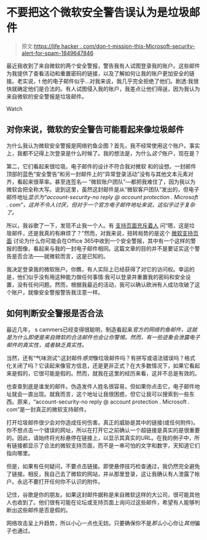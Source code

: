 # 不要把这个微软安全警告误认为是垃圾邮件

> 原文:[https://life hacker . com/don-t-mission-this-Microsoft-security-alert-for-spam-1849647846](https://lifehacker.com/don-t-mistake-this-microsoft-security-alert-for-spam-1849647846)

最近我收到了来自微软的两个安全警报，警告我有人试图登录我的账户。这些邮件为我提供了查看活动和重置密码的链接，以及了解如何让我的账户更加安全的链接。老实说，t 他的电子邮件似乎...对我来说，我几乎完全拒绝了他们。剧透:我很快就确定他们是合法的。有人试图侵入我的账户，我差点让他们得逞，因为我认为来自微软的安全警报是垃圾邮件。

Watch

## 对你来说，微软的安全警告可能看起来像垃圾邮件

为什么我认为微软安全警报是网络钓鱼企图？首先，我不经常使用这个账户。事实上，我都不记得上次登录是什么时候了。我的想法是，为什么*这个*账户，现在是？

第二，它们看起来很垃圾。电子邮件的设计不符合我对微软 和的设想。一封邮件顶部的蓝色“安全警告”和另一封邮件上的“异常登录活动”没有与其他文本元素对齐，看起来很草率。甚至连签名— “微软账户团队”—都把我难住了，因为我以为微软会把全称大写。说到这里，虽然这封邮件是从“微软客户团队”发出的，但电子邮件地址*显示为“account-security-no reply @ account protection . Microsoft . com”，这并不令人讨厌，但对于一个官方电子邮件地址来说，这似乎过于复杂了。*

所以，我谷歌了一下，发现不止我一个人。有 [支持页面充斥着人](https://answers.microsoft.com/en-us/outlook_com/forum/all/microsoft-account-security-alert-spam/bc03602b-dbb7-4a4a-abcd-116d235979ed) 问“嗯，这是垃圾邮件，还是我真的有麻烦了？”然而，对我来说，扭转局势的是这个 [微软支持页面](https://learn.microsoft.com/en-us/microsoft-365/troubleshoot/o365-security/account-security-alert-email) 讨论为什么你可能会在Office 365中收到一个安全警报，其中有一个这样的警报的图像，看起来与我的一封电子邮件相同。这篇文章的目的并不是要证实这个警告是否合法——就微软而言，这是已知的。

我决定登录我的微软账户。你瞧，有人实际上已经获得了对它的访问权。幸运的是，他们似乎没有用这种能力做任何事情:我可以登录并重置我的密码和安全设置，没有任何问题。然而，根据我最近的活动，我可以确认欧洲有人成功攻破了这个账户，就像安全警报警告我注意一样。

## 如何判断安全警报是否合法

最近几年， s cammers已经变得很聪明，制造看起来*官方的网络钓鱼邮件，这就是为什么即使是来自微软的合法邮件也会让你警惕。然而，有一些迹象会泄露电子邮件的真实性，或者缺乏真实性。*

当然，还有“气味测试”:这封邮件*感觉*像垃圾邮件吗？有拼写或语法错误吗？格式化关闭了吗？它读起来像官方信息，还是更非正式？在大多数情况下，如果它看起来是假的，它很可能是假的。然而，就我在这里的经历来看，这并不总是有效的。

也查查到底是谁发的邮件。伪造发件人姓名很容易，但如果你点击它，电子邮件地址就会一直出现。就我而言，这个地址让我很困惑，但它让我可以搜索到一些东西。原来，“account-security-no reply @ account protection . Microsoft . com”是一封真正的微软支持邮件。

打开垃圾邮件很少会对你造成任何伤害。真正的威胁是其中的链接(或任何附件)。你不想点击一个错误的网址，所以在打开它之前确认一个超链接是真实的是很重要的。因此，请始终将光标悬停在链接上，以显示其真实的URL。在我的例子中，所有链接都显示了合法的微软支持页面，而不是一串可怕的文字和数字，天知道它们指向哪里。

但是，如果有任何疑问，不要点击链接。即使悬停技巧检查通过，我仍然完全避免了链接。相反，我自己去了微软的网站，并从那里登录，这让我确认有人泄露了帐户。永远不要打开任何你不认识的附件。

记住，谷歌是你的朋友。如果这封邮件据称是来自微软这样的大公司，很可能其他人也收到了。他们很有可能在论坛或支持页面上询问过这些邮件，希望有人能够判断出这些邮件是否是假的。

网络攻击呈上升趋势，所以小心一点也无妨。只要确保你不是*那么*小心你让*其他*骗子也通过。
